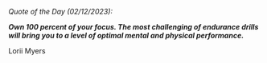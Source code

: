 *Quote of the Day (02/12/2023):*

_**Own 100 percent of your focus. The most challenging of endurance drills will bring you to a level of optimal mental and physical performance.**_

Lorii Myers